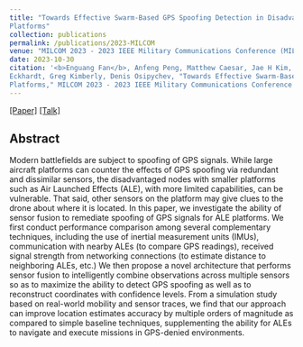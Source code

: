 ```yaml
---
title: "Towards Effective Swarm-Based GPS Spoofing Detection in Disadvantaged
Platforms"
collection: publications
permalink: /publications/2023-MILCOM
venue: "MILCOM 2023 - 2023 IEEE Military Communications Conference (MILCOM)"
date: 2023-10-30
citation: '<b>Enguang Fan</b>, Anfeng Peng, Matthew Caesar, Jae H Kim, Josh
Eckhardt, Greg Kimberly, Denis Osipychev, "Towards Effective Swarm-Based GPS Spoofing Detection in Disadvantaged
Platforms," MILCOM 2023 - 2023 IEEE Military Communications Conference (MILCOM), Boston, USA, 2023.'
---
```


[[Paper]](http://enguang2.github.io/files/milcom2023.pdf)
[[Talk]](http://enguang2.github.io/files/milcom_presentation_talk.pdf)

## Abstract
Modern battlefields are subject to spoofing of
GPS signals. While large aircraft platforms can counter the
effects of GPS spoofing via redundant and dissimilar sensors,
the disadvantaged nodes with smaller platforms such as Air
Launched Effects (ALE), with more limited capabilities, can be
vulnerable. That said, other sensors on the platform may give
clues to the drone about where it is located. In this paper, we
investigate the ability of sensor fusion to remediate spoofing of
GPS signals for ALE platforms. We first conduct performance
comparison among several complementary techniques, including
the use of inertial measurement units (IMUs), communication
with nearby ALEs (to compare GPS readings), received signal
strength from networking connections (to estimate distance to
neighboring ALEs, etc.) We then propose a novel architecture
that performs sensor fusion to intelligently combine observations
across multiple sensors so as to maximize the ability to detect GPS
spoofing as well as to reconstruct coordinates with confidence
levels. From a simulation study based on real-world mobility and
sensor traces, we find that our approach can improve location
estimates accuracy by multiple orders of magnitude as compared
to simple baseline techniques, supplementing the ability for ALEs
to navigate and execute missions in GPS-denied environments.
